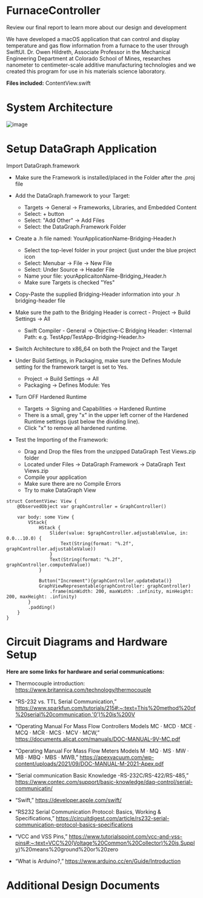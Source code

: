 # FurnaceController

Review our final report to learn more about our design and development

We have developed a macOS application that can control and display temperature and gas flow information from a furnace to the user through SwiftUI. Dr. Owen Hildreth, Associate Professor in the Mechanical Engineering Department at Colorado School of Mines, researches nanometer to centimeter-scale additive manufacturing technologies and we created this program for use in his materials science laboratory.



**Files included:**
ContentView.swift

# System Architecture
![image](/Users/prestonyates/Desktop/untitled%20folder/Screen%20Shot%202022-06-09%20at%201.54.22%20PM.png)




# Setup DataGraph Application
Import DataGraph.framework

- Make sure the Framework is installed/placed in the Folder after the .proj file

- Add the DataGraph.framework to your Target:
	- Targets → General → Frameworks, Libraries, and Embedded Content
	- Select: + button
	- Select: "Add Other" → Add Files
	- Select: the DataGraph.Framework Folder



- Create a .h file named: YourApplicationName-Bridging-Header.h
	- Select the top-level folder in your project (just under the blue project icon
	- Select: Menubar → File → New File
	- Select: Under Source → Header File
	- Name your file:  yourApplicaitonName-Bridging_Header.h
	- Make sure Targets is checked "Yes"


- Copy-Paste the supplied Bridging-Header information into your .h bridging-header file



- Make sure the path to the Bridging Header is correct
    	- Project → Build Settings → All
	- Swift Compiler - General → Objective-C Bridging Header:  <Internal Path: e.g. TestApp/TestApp-Bridging-Header.h>


- Switch Architecture to x86_64 on both the Project and the Target

- Under Build Settings, in Packaging, make sure the Defines Module setting for the framework target is set to Yes.
	- Project → Build Settings → All
	- Packaging → Defines Module:  Yes

- Turn OFF Hardened Runtime
	- Targets → Signing and Capabilities → Hardened Runtime 
	- There is a small, grey "x" in the upper left corner of the Hardened Runtime settings (just below the dividing line).  
	- Click "x" to remove all hardened runtime.


- Test the Importing of the Framework:
 	- Drag and Drop the files from the unzipped DataGraph Test Views.zip folder
	- Located under Files → DataGraph Framework → DataGraph Text Views.zip
	- Compile your application
	- Make sure there are no Compile Errors
  - Try to make DataGraph View
```
struct ContentView: View {
    @ObservedObject var graphController = GraphController()
    
    var body: some View {
        VStack{
            HStack {
                Slider(value: $graphController.adjustableValue, in: 0.0...10.0) {
                    Text(String(format: "%.2f", graphController.adjustableValue))
                }
                Text(String(format: "%.2f", graphController.computedValue))
            }
            
            Button("Increment"){graphController.updateData()}
            GraphViewRepresentable(graphController: graphController)
                .frame(minWidth: 200, maxWidth: .infinity, minHeight: 200, maxHeight: .infinity)
        }
        .padding()
    }
}

```



# Circuit Diagrams and Hardware Setup

**Here are some links for hardware and serial communications:**

* Thermocouple introduction: https://www.britannica.com/technology/thermocouple

* “RS-232 vs. TTL Serial Communication,” https://www.sparkfun.com/tutorials/215#:~:text=This%20method%20of%20serial%20communication,'0')%20is%200V

* “Operating Manual For Mass Flow Controllers Models MC · MCD · MCE · MCQ · MCR · MCS · MCV · MCW,” https://documents.alicat.com/manuals/DOC-MANUAL-9V-MC.pdf 

* “Operating Manual For Mass Flow Meters Models M · MQ · MS · MW · MB · MBQ · MBS · MWB,” https://apexvacuum.com/wp-content/uploads/2021/09/DOC-MANUAL-M-2021-Apex.pdf  

* “Serial communication Basic Knowledge -RS-232C/RS-422/RS-485,” https://www.contec.com/support/basic-knowledge/daq-control/serial-communicatin/ 

* “Swift,” https://developer.apple.com/swift/

* “RS232 Serial Communication Protocol: Basics, Working & Specifications,” https://circuitdigest.com/article/rs232-serial-communication-protocol-basics-specifications

* “VCC and VSS Pins,” https://www.tutorialspoint.com/vcc-and-vss-pins#:~:text=VCC%20(Voltage%20Common%20Collector)%20is,Supply)%20means%20ground%20or%20zero

* “What is Arduino?,” https://www.arduino.cc/en/Guide/Introduction

# Additional Design Documents



